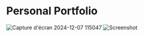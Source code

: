 # Personal Portfolio

![Capture d'écran 2024-12-07 115047](C:\Users\Admin\Downloads\portfolio.PNG)
![Screenshot](C:\Users\Admin\Downloads\portfolio.PNG)


